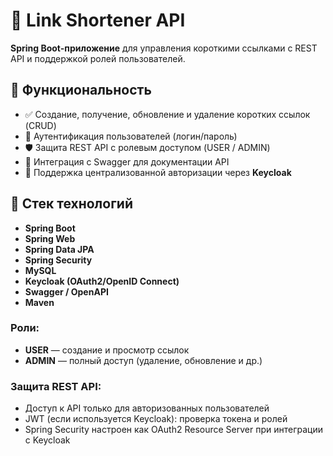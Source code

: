 # 🔗 Link Shortener API #  

**Spring Boot-приложение** для управления короткими ссылками с REST API и поддержкой ролей пользователей.  

## 📌 Функциональность  

- ✅ Создание, получение, обновление и удаление коротких ссылок (CRUD)  
- 🔐 Аутентификация пользователей (логин/пароль)  
- 🛡️ Защита REST API с ролевым доступом (USER / ADMIN)  
- 📘 Интеграция с Swagger для документации API  
- 🧿 Поддержка централизованной авторизации через **Keycloak**  



## 🧰 Стек технологий  

- **Spring Boot**  
- **Spring Web**  
- **Spring Data JPA**  
- **Spring Security** 
- **MySQL**  
- **Keycloak (OAuth2/OpenID Connect)**  
- **Swagger / OpenAPI**  
- **Maven**  


### Роли:  

- **USER** — создание и просмотр ссылок  
- **ADMIN** — полный доступ (удаление, обновление и др.)  

### Защита REST API:  

- Доступ к API только для авторизованных пользователей  
- JWT (если используется Keycloak): проверка токена и ролей  
- Spring Security настроен как OAuth2 Resource Server при интеграции с Keycloak  
 
 
